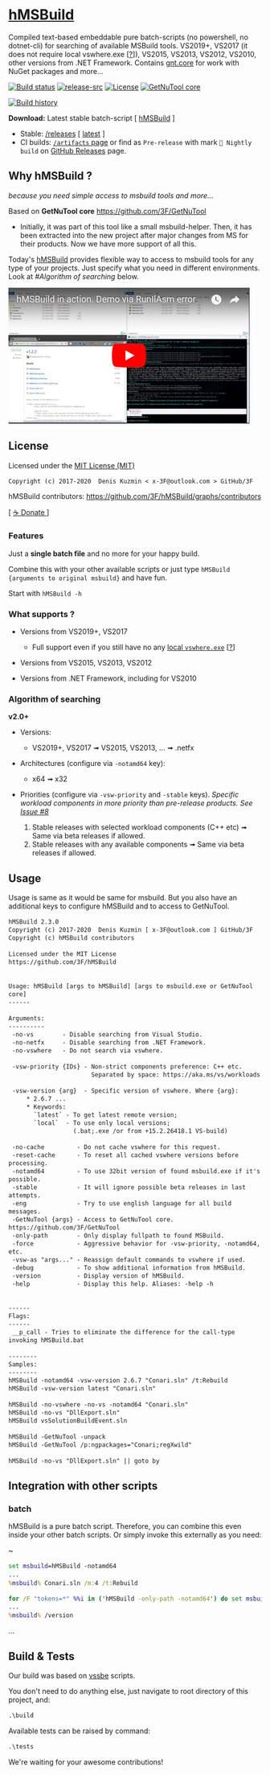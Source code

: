 # [hMSBuild](https://github.com/3F/hMSBuild)

Compiled text-based embeddable pure batch-scripts (no powershell, no dotnet-cli) for searching of available MSBuild tools. VS2019+, VS2017 (it does not require local vswhere.exe [[?](https://github.com/Microsoft/vswhere/issues/41)]), VS2015, VS2013, VS2012, VS2010, other versions from .NET Framework. Contains [gnt.core](https://github.com/3F/GetNuTool) for work with NuGet packages and more...


[![Build status](https://ci.appveyor.com/api/projects/status/tusiutft7a0ei109/branch/master?svg=true)](https://ci.appveyor.com/project/3Fs/hmsbuild/branch/master) [![release-src](https://img.shields.io/github/release/3F/hMSBuild.svg)](https://github.com/3F/hMSBuild/releases/latest) [![License](https://img.shields.io/badge/License-MIT-74A5C2.svg)](https://github.com/3F/hMSBuild/blob/master/License.txt)
[![GetNuTool core](https://img.shields.io/badge/GetNuTool-v1.7-93C10B.svg)](https://github.com/3F/GetNuTool)

[![Build history](https://buildstats.info/appveyor/chart/3Fs/hmsbuild?buildCount=15&includeBuildsFromPullRequest=true&showStats=true)](https://ci.appveyor.com/project/3Fs/hmsbuild/history)

**Download:** Latest stable batch-script [ [hMSBuild](https://3F.github.io/hMSBuild/releases/latest/) ]
* Stable: [/releases](https://github.com/3F/hMSBuild/releases) [ [latest](https://github.com/3F/hMSBuild/releases/latest) ]
* CI builds: [`/artifacts` page](https://ci.appveyor.com/project/3Fs/hmsbuild/history) or find as `Pre-release` with mark `🎲 Nightly build` on [GitHub Releases](https://github.com/3F/hMSBuild/releases) page.


## Why hMSBuild ?

*because you need simple access to msbuild tools and more...* 

Based on **GetNuTool core** https://github.com/3F/GetNuTool

* Initially, it was part of this tool like a small msbuild-helper. Then, it has been extracted into the new project after major changes from MS for their products. Now we have more support of all this.

Today's [hMSBuild](https://github.com/3F/hMSBuild) provides flexible way to access to msbuild tools for any type of your projects. Just specify what you need in different environments. Look at *#Algorithm of searching* below.

[![{Screencast - hMSBuild in action. Demo via RunIlAsm error}](https://raw.githubusercontent.com/3F/hMSBuild/master/resources/screencast_hMSBuild_in_action.jpg)](https://www.youtube.com/watch?v=zUejJ4vUPGw&t=10)

## License

Licensed under the [MIT License (MIT)](https://github.com/3F/hMSBuild/blob/master/License.txt)

```
Copyright (c) 2017-2020  Denis Kuzmin < x-3F@outlook.com > GitHub/3F
```
hMSBuild contributors: https://github.com/3F/hMSBuild/graphs/contributors

[ [ ☕ Donate ](https://3F.github.com/Donation/) ]


### Features

Just a **single batch file** and no more for your happy build. 

Combine this with your other available scripts or just type `hMSBuild {arguments to original msbuild}` and have fun.

Start with `hMSBuild -h`

### What supports ?

* Versions from VS2019+, VS2017 
    * Full support even if you still have no any [local `vswhere.exe`](https://github.com/Microsoft/vswhere/issues/41) [[?](https://github.com/Microsoft/vswhere/issues/41)]
    
* Versions from VS2015, VS2013, VS2012
* Versions from .NET Framework, including for VS2010

### Algorithm of searching

**v2.0+**

* Versions: 
  * VS2019+, VS2017 ➟ VS2015, VS2013, ... ➟ .netfx
* Architectures (configure via `-notamd64` key): 
  * x64 ➟ x32
* Priorities (configure via `-vsw-priority` and `-stable` keys). *Specific workload components in more priority than pre-release products. See [Issue #8](https://github.com/3F/hMSBuild/issues/8)*

  1. Stable releases with selected workload components (C++ etc) ➟ Same via beta releases if allowed.
  1. Stable releases with any available components ➟ Same via beta releases if allowed.

## Usage

Usage is same as it would be same for msbuild. But you also have an additional keys to configure hMSBuild and to access to GetNuTool.

```
hMSBuild 2.3.0
Copyright (c) 2017-2020  Denis Kuzmin [ x-3F@outlook.com ] GitHub/3F
Copyright (c) hMSBuild contributors

Licensed under the MIT License
https://github.com/3F/hMSBuild


Usage: hMSBuild [args to hMSBuild] [args to msbuild.exe or GetNuTool core]
------

Arguments:
----------
 -no-vs        - Disable searching from Visual Studio.
 -no-netfx     - Disable searching from .NET Framework.
 -no-vswhere   - Do not search via vswhere.

 -vsw-priority {IDs} - Non-strict components preference: C++ etc.
                       Separated by space: https://aka.ms/vs/workloads

 -vsw-version {arg}  - Specific version of vswhere. Where {arg}:
     * 2.6.7 ...
     * Keywords:
       `latest` - To get latest remote version;
       `local`  - To use only local versions;
                  (.bat;.exe /or from +15.2.26418.1 VS-build)

 -no-cache         - Do not cache vswhere for this request.
 -reset-cache      - To reset all cached vswhere versions before processing.
 -notamd64         - To use 32bit version of found msbuild.exe if it's possible.
 -stable           - It will ignore possible beta releases in last attempts.
 -eng              - Try to use english language for all build messages.
 -GetNuTool {args} - Access to GetNuTool core. https://github.com/3F/GetNuTool
 -only-path        - Only display fullpath to found MSBuild.
 -force            - Aggressive behavior for -vsw-priority, -notamd64, etc.
 -vsw-as "args..." - Reassign default commands to vswhere if used.
 -debug            - To show additional information from hMSBuild.
 -version          - Display version of hMSBuild.
 -help             - Display this help. Aliases: -help -h


------
Flags:
------
 __p_call - Tries to eliminate the difference for the call-type invoking hMSBuild.bat

--------
Samples:
--------
hMSBuild -notamd64 -vsw-version 2.6.7 "Conari.sln" /t:Rebuild
hMSBuild -vsw-version latest "Conari.sln"

hMSBuild -no-vswhere -no-vs -notamd64 "Conari.sln"
hMSBuild -no-vs "DllExport.sln"
hMSBuild vsSolutionBuildEvent.sln

hMSBuild -GetNuTool -unpack
hMSBuild -GetNuTool /p:ngpackages="Conari;regXwild"

hMSBuild -no-vs "DllExport.sln" || goto by
```

## Integration with other scripts

### batch

hMSBuild is a pure batch script. Therefore, you can combine this even inside your other batch scripts. Or simply invoke this externally as you need:

~

```bat
set msbuild=hMSBuild -notamd64
...
%msbuild% Conari.sln /m:4 /t:Rebuild
```

```bat
for /F "tokens=*" %%i in ('hMSBuild -only-path -notamd64') do set msbuild="%%i"
...
%msbuild% /version
```

...


## Build & Tests

Our build was based on [vssbe](https://github.com/3F/vsSolutionBuildEvent) scripts. 

You don't need to do anything else, just navigate to root directory of this project, and:

```bat
.\build
```

Available tests can be raised by command:

```bat
.\tests
```

We're waiting for your awesome contributions!
